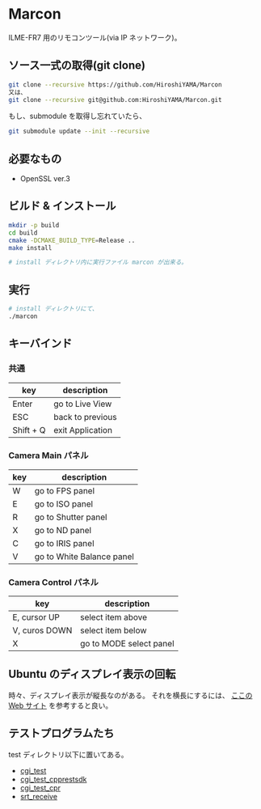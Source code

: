 # Marcon
ILME-FR7 用のリモコンツール(via IP ネットワーク)。

## ソース一式の取得(git clone)
```bash
git clone --recursive https://github.com/HiroshiYAMA/Marcon
又は、
git clone --recursive git@github.com:HiroshiYAMA/Marcon.git
```

もし、submodule を取得し忘れていたら、
```bash
git submodule update --init --recursive
```

## 必要なもの
* OpenSSL ver.3

## ビルド & インストール
```bash
mkdir -p build
cd build
cmake -DCMAKE_BUILD_TYPE=Release ..
make install

# install ディレクトリ内に実行ファイル marcon が出来る。
```

## 実行
```bash
# install ディレクトリにて、 
./marcon
```

## キーバインド
### 共通
| key | description |
| --- | --- |
| Enter | go to Live View |
| ESC | back to previous |
| Shift + Q | exit Application |

### Camera Main パネル
| key | description |
| --- | --- |
| W | go to FPS panel |
| E | go to ISO panel |
| R | go to Shutter panel |
| X | go to ND panel |
| C | go to IRIS panel |
| V | go to White Balance panel |

### Camera Control パネル
| key | description |
| --- | --- |
| E, cursor UP | select item above |
| V, curos DOWN | select item below |
| X | go to MODE select panel |

## Ubuntu のディスプレイ表示の回転
時々、ディスプレイ表示が縦長なのがある。
それを横長にするには、
[ここの Web サイト](http://bluearth.cocolog-nifty.com/blog/2019/12/post-e5f4f1.html)
を参考すると良い。

## テストプログラムたち
test ディレクトリ以下に置いてある。
* [cgi_test](./test/cgi_test/)
* [cgi_test_cpprestsdk](./test/cgi_test_cpprestsdk/)
* [cgi_test_cpr](./test/cgi_test_cpr/)
* [srt_receive](./test/srt_receive/)
